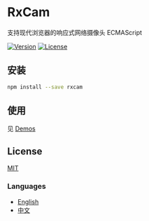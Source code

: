 # RxCam
支持现代浏览器的响应式网络摄像头 ECMAScript 

[![Version](https://img.shields.io/npm/v/rxcam.svg)](https://www.npmjs.com/package/rxcam)
[![License](https://img.shields.io/badge/license-MIT-blue.svg)](https://opensource.org/licenses/MIT)



## 安装
```bash
npm install --save rxcam
```

## 使用
见 [Demos](https://github.com/waitingsong/rxcam/tree/master/demo)


## License
[MIT](LICENSE)


### Languages
- [English](README.md)
- [中文](README.zh-CN.md)
